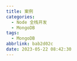 ```yaml
---
title: 案例
categories:
  - Node 全栈开发
  - MongoDB
tags:
  - MongoDB
abbrlink: bab2d02c
date: 2023-05-22 08:42:30
---
```

